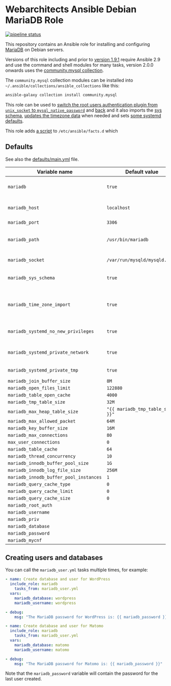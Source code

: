 # Webarchitects Ansible Debian MariaDB Role 

[![pipeline status](https://git.coop/webarch/mariadb/badges/master/pipeline.svg)](https://git.coop/webarch/mariadb/-/commits/master)

This repository contains an Ansible role for installing and configuring [MariaDB](https://mariadb.org/) on Debian servers.

Versions of this role including and prior to [version 1.9.1](https://git.coop/webarch/mariadb/-/tree/1.9.1) require Ansible 2.9 and use the command and shell modules for many tasks, version 2.0.0 onwards uses the [community.mysql collection](https://docs.ansible.com/ansible/latest/collections/community/mysql/). 

The `community.mysql` collection modules can be installed into `~/.ansible/collections/ansible_collections` like this:

```bash
ansible-galaxy collection install community.mysql
```

This role can be used to [switch the root users authentication plugin from `unix_socket` to `mysql_native_password`](tasks/mariadb_root_password.yml) and [back](tasks/info_socket.yml) and it also imports the [sys schema](https://github.com/webarch-coop/mariadb-sys), [updates the timezone data](tasks/tz.yml) when needed and sets [some systemd defaults](templates/mariadb.conf.j2).

This role adds [a script](templates/mariadb_root.fact.j2) to `/etc/ansible/facts.d` which 

## Defaults

See also the [defaults/main.yml](defaults/main.yml) file.

| Variable name                          | Default value                                      | Comment                                                                                                                       |
|----------------------------------------|----------------------------------------------------|-------------------------------------------------------------------------------------------------------------------------------|
| `mariadb`                              | `true`                                             | Set `mariadb` to false to prevent any tasks in this role being run                                                            |
| `mariadb_host`                         | `localhost`                                        | Note that this roles hasn't been tested with hosts other than `localhost`                                                     |
| `mariadb_port`                         | `3306`                                             | The default MariaDB port                                                                                                      |
| `mariadb_path`                         | `/usr/bin/mariadb`                                 | The existance of the `mariadb_path` is used as a test for generating the `local_facts`                                        |
| `mariadb_socket`                       | `/var/run/mysqld/mysqld.sock`                      | The path to the MariaDB scoket                                                                                                |
| `mariadb_sys_schema`                   | `true`                                             | If `mariadb_sys_schema` is true then the sys schema is imported from [this repo](https://github.com/webarch-coop/mariadb-sys) |
| `mariadb_time_zone_import`             | `true`                                             | If `mariadb_time_zone_import` is true then the  time zone tables when they have been updated                                  |
| `mariadb_systemd_no_new_privileges`    | `true`                                             | Set systemd `NoNewPrivileges` to true for MariaDB                                                                             |
| `mariadb_systemd_private_network`      | `true`                                             | Set systemd `PrivateNetwork` to true for MariaDB                                                                              |
| `mariadb_systemd_private_tmp`          | `true`                                             | Set systemd `PrivateTmp` to true for MariaDB                                                                                  |
| `mariadb_join_buffer_size`             | `8M`                                               |                                                                                                                               |
| `mariadb_open_files_limit`             | `122880`                                           |                                                                                                                               |
| `mariadb_table_open_cache`             | `4000`                                             |                                                                                                                               |
| `mariadb_tmp_table_size`               | `32M`                                              |                                                                                                                               |
| `mariadb_max_heap_table_size`          | `"{{ mariadb_tmp_table_size }}"`                   |                                                                                                                               |
| `mariadb_max_allowed_packet`           | `64M`                                              |                                                                                                                               |
| `mariadb_key_buffer_size`              | `16M`                                              |                                                                                                                               |
| `mariadb_max_connections`              | `80`                                               |                                                                                                                               |
| `max_user_connections`                 | `0`                                                |                                                                                                                               |
| `mariadb_table_cache`                  | `64`                                               |                                                                                                                               |
| `mariadb_thread_concurrency`           | `10`                                               |                                                                                                                               |
| `mariadb_innodb_buffer_pool_size`      | `1G`                                               |                                                                                                                               |
| `mariadb_innodb_log_file_size`         | `256M`                                             |                                                                                                                               |
| `mariadb_innodb_buffer_pool_instances` | `1`                                                |                                                                                                                               |
| `mariadb_query_cache_type`             | `0`                                                |                                                                                                                               |
| `mariadb_query_cache_limit`            | `0`                                                |                                                                                                                               |
| `mariadb_query_cache_size`             | `0`                                                |                                                                                                                               |
| `mariadb_root_auth`                    |                                                    |                                                                                                                               |
| `mariadb_username`                     |                                                    |                                                                                                                               |
| `mariadb_priv`                         |                                                    |                                                                                                                               |
| `mariadb_database`                     |                                                    |                                                                                                                               |
| `mariadb_password`                     |                                                    |                                                                                                                               |
| `mariadb_mycnf`                        |                                                    |                                                                                                                               |

## Creating users and databases

You can call the `mariadb_user.yml` tasks multiple times, for example:

```yml
- name: Create database and user for WordPress
  include_role: mariadb
    tasks_from: mariadb_user.yml
  vars: 
    mariadb_database: wordpress
    mariadb_username: wordpress

- debug:
    msg: "The MariaDB password for WordPress is: {{ mariadb_password }}"

- name: Create database and user for Matomo
  include_role: mariadb
    tasks_from: mariadb_user.yml
  vars:
    mariadb_database: matomo
    mariadb_username: matomo

- debug:
    msg: "The MariaDB password for Matomo is: {{ mariadb_password }}"
```

Note that the `mariadb_password` variable will contain the password for the last user created.
